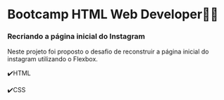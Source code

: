 # Bootcamp HTML Web Developer:woman_technologist: 

### 			Recriando a página inicial do Instagram



Neste projeto foi proposto o desafio de reconstruir a página inicial do instagram utilizando o Flexbox.

:heavy_check_mark:HTML

:heavy_check_mark:CSS

